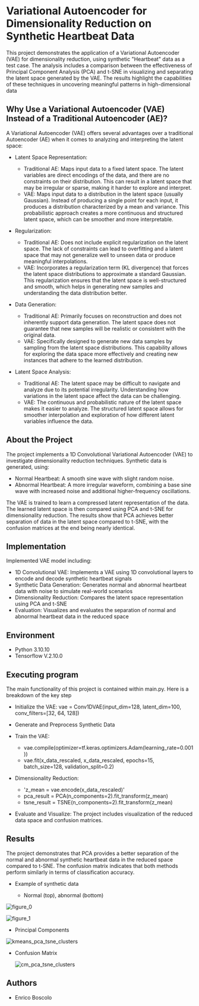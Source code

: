 # Variational Autoencoder for Dimensionality Reduction on Synthetic Heartbeat Data

This project demonstrates the application of a Variational Autoencoder (VAE) for dimensionality reduction, using synthetic "Heartbeat" data as a test case. The analysis includes a comparison between the effectiveness of Principal Component Analysis (PCA) and t-SNE in visualizing and separating the latent space generated by the VAE. The results highlight the capabilities of these techniques in uncovering meaningful patterns in high-dimensional data


## Why Use a Variational Autoencoder (VAE) Instead of a Traditional Autoencoder (AE)?
A Variational Autoencoder (VAE) offers several advantages over a traditional Autoencoder (AE) when it comes to analyzing and interpreting the latent space:
 -  Latent Space Representation: 
	 - Traditional AE: 
		Maps input data to a fixed latent space. The latent variables are direct encodings of the data, and there are no constraints on their distribution. This can result in a latent space 	that may be 	irregular or sparse, 		making it harder to explore and interpret.
	- VAE: 
	Maps input data to a distribution in the latent space (usually Gaussian). Instead of producing a single point for each input, it produces a distribution characterized by a mean and variance. This 	probabilistic approach creates a more continuous and structured latent space, which can be smoother and more interpretable.

-  Regularization:
	- Traditional AE: 
	Does not include explicit regularization on the latent space. The lack of constraints can lead to overfitting and a latent space that may not generalize well to unseen data or produce meaningful 	interpolations.
	- VAE: 	Incorporates a regularization term (KL divergence) that forces the latent space distributions to approximate a standard Gaussian. This regularization ensures that the latent space is well-structured 	and smooth, which helps in generating new samples and understanding the data distribution better.

-  Data Generation:
	- Traditional AE: 
	Primarily focuses on reconstruction and does not inherently support data generation. The latent space does not guarantee that new samples will be realistic or consistent with the original data.
	- VAE: 
	Specifically designed to generate new data samples by sampling from the latent space distributions. This capability allows for exploring the data space more effectively and creating new instances that 	adhere to the learned distribution.

-  Latent Space Analysis:
	- Traditional AE: 
	The latent space may be difficult to navigate and analyze due to its potential irregularity. Understanding how variations in the latent space affect the data can be challenging.
	- VAE: 	The continuous and probabilistic nature of the latent space makes it easier to analyze. The structured latent space allows for smoother interpolation and exploration of how different latent variables 	influence the data.


## About the Project
The project implements a 1D Convolutional Variational Autoencoder (VAE) to investigate dimensionality reduction techniques.
Synthetic data is generated, using: 
- Normal Heartbeat: A smooth sine wave with slight random noise.
- Abnormal Heartbeat: A more irregular waveform, combining a base sine wave with increased noise and additional higher-frequency oscillations.

The VAE is trained to learn a compressed latent representation of the data. The learned latent space is then compared using PCA and t-SNE for dimensionality reduction. The results show that PCA achieves better separation of data in the latent space compared to t-SNE, with the confusion matrices at the end being nearly identical.


## Implementation
Implemented VAE model including:
-  1D Convolutional VAE: Implements a VAE using 1D convolutional layers to encode and decode synthetic heartbeat signals
-  Synthetic Data Generation: Generates normal and abnormal heartbeat data with noise to simulate real-world scenarios
-  Dimensionality Reduction: Compares the latent space representation using PCA and t-SNE
-  Evaluation: Visualizes and evaluates the separation of normal and abnormal heartbeat data in the reduced space


## Environment
* Python 3.10.10 
* Tensorflow V.2.10.0 


## Executing program
The main functionality of this project is contained within main.py. Here is a breakdown of the key step
* Initialize the VAE: vae = Conv1DVAE(input_dim=128, latent_dim=100, conv_filters=[32, 64, 128])
* Generate and Preprocess Synthetic Data
* Train the VAE:
   - vae.compile(optimizer=tf.keras.optimizers.Adam(learning_rate=0.001))
   - vae.fit(x_data_rescaled, x_data_rescaled, epochs=15, batch_size=128, validation_split=0.2)

* Dimensionality Reduction:
  - 'z_mean = vae.encode(x_data_rescaled)'
  - pca_result = PCA(n_components=2).fit_transform(z_mean)
  - tsne_result = TSNE(n_components=2).fit_transform(z_mean)

* Evaluate and Visualize: The project includes visualization of the reduced data space and confusion matrices.


## Results
The project demonstrates that PCA provides a better separation of the normal and abnormal synthetic heartbeat data in the reduced space compared to t-SNE. The confusion matrix indicates that both methods perform similarly in terms of classification accuracy.

- Example of synthetic data
  
	-  Normal (top), abnormal (bottom)

![figure_0](https://github.com/user-attachments/assets/4aaeba60-1e96-4f47-9467-91bd9e8d375e)



![figure_1](https://github.com/user-attachments/assets/0ab53b89-1e6c-44e8-bc59-004a4004aa93)


  
- Principal Components

![kmeans_pca_tsne_clusters](https://github.com/user-attachments/assets/d591d164-1a50-41ad-a4f8-0adb39eb1e45)

  
- Confusion Matrix

  ![cm_pca_tsne_clusters](https://github.com/user-attachments/assets/e44366df-777d-43ae-8171-1586d3c91cd2)



## Authors
* Enrico Boscolo
